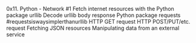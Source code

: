 0x11. Python - Network #1
Fetch internet resources with the Python package urllib
Decode urllib body response
Python package requests #requestsiswaysimplerthanurllib
HTTP GET request
HTTP POST/PUT/etc. request
Fetching JSON resources
Manipulating data from an external service
